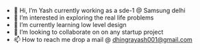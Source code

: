 - 👋 Hi, I’m Yash currently working as a sde-1 @ Samsung delhi
- 👀 I’m interested in exploring the real life problems 
- 🌱 I’m currently learning low level design
- 💞️ I’m looking to collaborate on on any startup project
- 📫 How to reach me drop a mail @ dhingrayash001@gmail.com

<!---
dhingrayash001/dhingrayash001 is a ✨ special ✨ repository because its `README.md` (this file) appears on your GitHub profile.
You can click the Preview link to take a look at your changes.
--->
